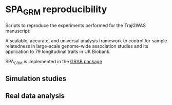 # SPA<sub>GRM</sub> reproducibility
Scripts to reproduce the experiments performed for the TrajGWAS manuscript:

A scalable, accurate, and universal analysis framework to control for sample relatedness in large-scale genome-wide association studies and its application to 79 longitudinal traits in UK Biobank.

SPA<sub>GRM</sub> is implemented in the [GRAB package](https://wenjianbi.github.io/grab.github.io/)

## Simulation studies

## Real data analysis

